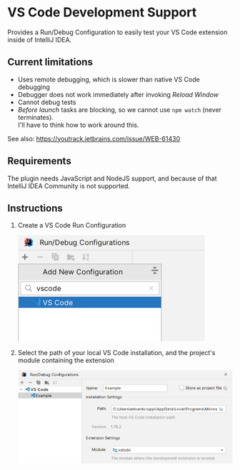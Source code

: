 # VS Code Development Support

Provides a Run/Debug Configuration to easily test your VS Code extension inside of IntelliJ IDEA.

## Current limitations

- Uses remote debugging, which is slower than native VS Code debugging
- Debugger does not work immediately after invoking _Reload Window_
- Cannot debug tests
- _Before launch_ tasks are blocking, so we cannot use `npm watch` (never terminates).  
  I'll have to think how to work around this.

See also: https://youtrack.jetbrains.com/issue/WEB-61430

## Requirements

The plugin needs JavaScript and NodeJS support, and because of that IntelliJ IDEA Community is not supported.

## Instructions

1. Create a VS Code Run Configuration

   ![](.github/images/new-run-config.png "New VS Code Run Configuration")

2. Select the path of your local VS Code installation, and the project's module containing the extension

   ![](.github/images/edit-run-config.png "Edit VS Code Run Configuration")
